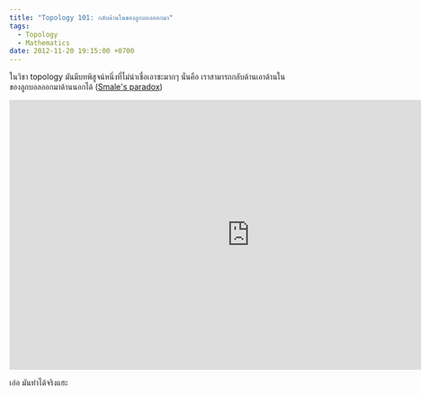 ```yaml
---
title: "Topology 101: กลับด้านในของลูกบอลออกมา"
tags:
  - Topology
  - Mathematics
date: 2012-11-20 19:15:00 +0700
---
```


ในวิชา topology มันมีบทพิสูจน์หนึ่งที่ไม่น่าเชื่อเอาซะมากๆ นั่นคือ เราสามารถกลับด้านเอาด้านในของลูกบอลออกมาด้านนอกได้ ([Smale's paradox][])

<iframe width="853" height="480" src="https://www.youtube.com/embed/wO61D9x6lNY" frameborder="0" allowfullscreen></iframe>

เอ่อ มันทำได้จริงแฮะ

[Smale's paradox]: //en.wikipedia.org/wiki/Smale's_paradox
